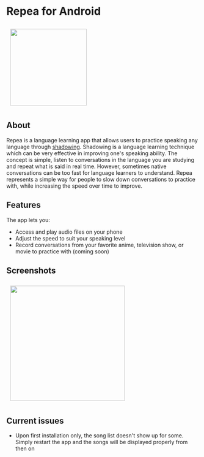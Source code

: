 # Repea for Android

<img align="left" src="https://user-images.githubusercontent.com/86330277/137247388-a2aeaf02-abd2-4df6-bd0f-18458e5c0c17.png" align="left"
width="200" hspace="10" vspace="10">
<br clear="left"/>

## About
Repea is a language learning app that allows users to practice speaking any language through [shadowing](https://en.wikipedia.org/wiki/Speech_shadowing). Shadowing is a language learning technique which can be very effective in improving one's speaking ability. The concept is simple, listen to conversations in the language you are studying and repeat what is said in real time. However, sometimes native conversations can be too fast for language learners to understand. Repea represents a simple way for people to slow down conversations to practice with, while increasing the speed over time to improve.

## Features
The app lets you:
- Access and play audio files on your phone
- Adjust the speed to suit your speaking level
- Record conversations from your favorite anime, television show, or movie to practice with (coming soon)

## Screenshots
[<img align="left" src="https://user-images.githubusercontent.com/86330277/137248493-bdfd52cd-8cb1-40cf-adcf-5ea34e9635ad.jpg" align="left"
width="300"
    hspace="10" vspace="10">](/readme/Wallabag%20Reading%20List.png)
    <br clear="left"/>
 
## Current issues
- Upon first installation only, the song list doesn't show up for some. Simply restart the app and the songs will be displayed properly from then on
